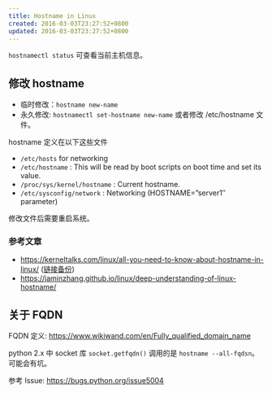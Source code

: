 ```yaml
---
title: Hostname in Linux
created: 2016-03-03T23:27:52+0800
updated: 2016-03-03T23:27:52+0800
---
```



`hostnamectl status` 可查看当前主机信息。

## 修改 hostname

- 临时修改：`hostname new-name`
- 永久修改: `hostnamectl set-hostname new-name` 或者修改 /etc/hostname 文件。

hostname 定义在以下这些文件

- `/etc/hosts` for networking
- `/etc/hostname` : This will be read by boot scripts on boot time and set its value.
- `/proc/sys/kernel/hostname` : Current hostname.
- `/etc/sysconfig/network` : Networking (HOSTNAME=”server1″ parameter)

修改文件后需要重启系统。

### 参考文章

- https://kerneltalks.com/linux/all-you-need-to-know-about-hostname-in-linux/ ([链接备份](https://web.archive.org/web/20230602152904/https://kerneltalks.com/linux/all-you-need-to-know-about-hostname-in-linux/))
- https://jaminzhang.github.io/linux/deep-understanding-of-linux-hostname/

## 关于 FQDN

FQDN 定义: https://www.wikiwand.com/en/Fully_qualified_domain_name

python 2.x 中 socket 库 `socket.getfqdn()` 调用的是 `hostname --all-fqdsn`。可能会有坑。

参考 Issue: https://bugs.python.org/issue5004
